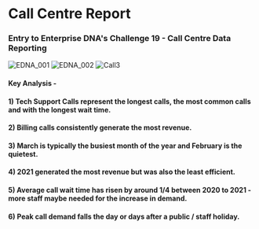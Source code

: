 # Call Centre Report
### Entry to Enterprise DNA's Challenge 19 - Call Centre Data Reporting 

![EDNA_001](https://user-images.githubusercontent.com/99413257/168645199-21e1197c-35d6-4d4d-bd70-45397b42ebfc.jpg)
![EDNA_002](https://user-images.githubusercontent.com/99413257/168645256-a65bab01-b0b3-4647-85ff-1aea6786997f.jpg)
![Call3](https://user-images.githubusercontent.com/99413257/164460450-a1f4f046-149c-422f-b7b9-f6b64fff0dbd.jpg)

#### Key Analysis - 

#### 1) Tech Support Calls represent the longest calls, the most common calls and with the longest wait time. 

#### 2) Billing calls consistently generate the most revenue.

#### 3) March is typically the busiest month of the year and February is the quietest. 

#### 4) 2021 generated the most revenue but was also the least efficient. 

#### 5) Average call wait time has risen by around 1/4 between 2020 to 2021 - more staff maybe needed for the increase in demand.

#### 6) Peak call demand falls the day or days after a public / staff holiday.
